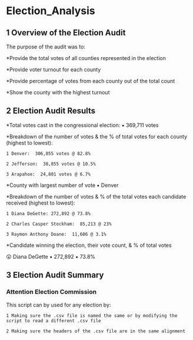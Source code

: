 # Election_Analysis
## 1 Overview of the Election Audit
  The purpose of the audit was to:
  
  *Provide the total votes of all counties represented in the election
    
  *Provide voter turnout for each county
    
  *Provide percentage of votes from each county out of the total count
    
  *Show the county with the highest turnout
  
  ## 2 Election Audit Results
  *Total votes cast in the congressional election: :black_small_square: 369,711 votes
 
  *Breakdown of the number of votes & the % of total votes for each county (highest to lowest):
  
    1 Denver:  306,055 votes @ 82.8%
    
    2 Jefferson:  38,855 votes @ 10.5%
    
    3 Arapahoe:  24,801 votes @ 6.7%
  
  *County with largest number of vote :black_small_square: Denver
  
  *Breakdown of the number of votes & % of the total votes each candidate received (highest to lowest):
  
    1 Diana DeGette: 272,892 @ 73.8%
    
    2 Charles Casper Stockham:  85,213 @ 23%
    
    3 Raymon Anthony Doane:  11,606 @ 3.1%
  
  *Candidate winning the election, their vote count, & % of total votes
  
  :astonished: Diana DeGette  :black_small_square: 272,892  :black_small_square: 73.8%
  
## 3 Election Audit Summary
### Attention Election Commission  
  
  This script can by used for any election by:
  
    1 Making sure the .csv file is named the same or by modifying the script to read a different .csv file
    
    2 Making sure the headers of the .csv file are in the same alignment

